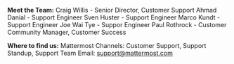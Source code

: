 **Meet the Team:**
Craig Willis - Senior Director, Customer Support
Ahmad Danial - Support Engineer
Sven Huster - Support Engineer
Marco Kundt - Support Engineer
Joe Wai Tye - Suppor Engineer
Paul Rothrock - Customer Community Manager, Customer Success

**Where to find us:**
Mattermost Channels: Customer Support, Support Standup, Support Team
Email: support@mattermost.com
